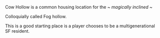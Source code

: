 Cow Hollow is a common housing location for the ~ *magically inclined* ~

Colloquially called Fog hollow.

This is a good starting place is a player chooses to be a multigenerational SF resident.